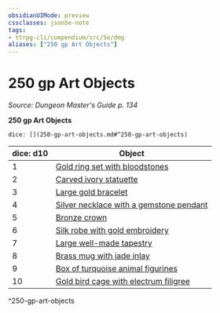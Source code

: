 ```yaml
---
obsidianUIMode: preview
cssclasses: json5e-note
tags:
- ttrpg-cli/compendium/src/5e/dmg
aliases: ["250 gp Art Objects"]
---
```

# 250 gp Art Objects
*Source: Dungeon Master's Guide p. 134* 

**250 gp Art Objects**

`dice: [](250-gp-art-objects.md#^250-gp-art-objects)`

| dice: d10 | Object |
|-----------|--------|
| 1 | [Gold ring set with bloodstones](3-Mechanics/CLI/items/gold-ring-set-with-bloodstones.md) |
| 2 | [Carved ivory statuette](3-Mechanics/CLI/items/carved-ivory-statuette.md) |
| 3 | [Large gold bracelet](3-Mechanics/CLI/items/large-gold-bracelet.md) |
| 4 | [Silver necklace with a gemstone pendant](3-Mechanics/CLI/items/silver-necklace-with-a-gemstone-pendant.md) |
| 5 | [Bronze crown](3-Mechanics/CLI/items/bronze-crown.md) |
| 6 | [Silk robe with gold embroidery](3-Mechanics/CLI/items/silk-robe-with-gold-embroidery.md) |
| 7 | [Large well-made tapestry](3-Mechanics/CLI/items/large-well-made-tapestry.md) |
| 8 | [Brass mug with jade inlay](3-Mechanics/CLI/items/brass-mug-with-jade-inlay.md) |
| 9 | [Box of turquoise animal figurines](3-Mechanics/CLI/items/box-of-turquoise-animal-figurines.md) |
| 10 | [Gold bird cage with electrum filigree](3-Mechanics/CLI/items/gold-bird-cage-with-electrum-filigree.md) |
^250-gp-art-objects